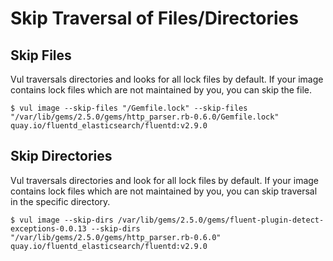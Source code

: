 # Skip Traversal of Files/Directories

## Skip Files
Vul traversals directories and looks for all lock files by default.
If your image contains lock files which are not maintained by you, you can skip the file.

```
$ vul image --skip-files "/Gemfile.lock" --skip-files "/var/lib/gems/2.5.0/gems/http_parser.rb-0.6.0/Gemfile.lock" quay.io/fluentd_elasticsearch/fluentd:v2.9.0
```

## Skip Directories
Vul traversals directories and look for all lock files by default.
If your image contains lock files which are not maintained by you, you can skip traversal in the specific directory.

```
$ vul image --skip-dirs /var/lib/gems/2.5.0/gems/fluent-plugin-detect-exceptions-0.0.13 --skip-dirs "/var/lib/gems/2.5.0/gems/http_parser.rb-0.6.0" quay.io/fluentd_elasticsearch/fluentd:v2.9.0
```
